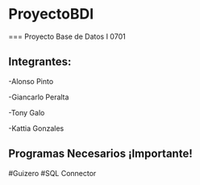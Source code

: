 # ProyectoBDI
===
Proyecto Base de Datos I 0701

## Integrantes:

-Alonso Pinto


-Giancarlo Peralta


-Tony Galo


-Kattia Gonzales






## Programas Necesarios  **¡Importante!**

#Guizero
#SQL Connector
